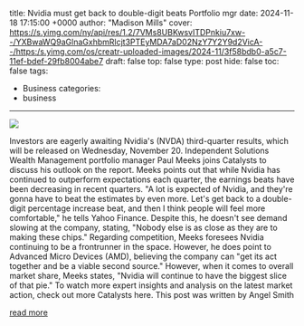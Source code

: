 title: Nvidia must get back to double-digit beats Portfolio mgr
date: 2024-11-18 17:15:00 +0000
author: "Madison Mills"
cover: https://s.yimg.com/ny/api/res/1.2/7VMs8UBKwsvITDPnkiu7xw--/YXBwaWQ9aGlnaGxhbmRlcjt3PTEyMDA7aD02NzY7Y2Y9d2VicA--/https:/s.yimg.com/os/creatr-uploaded-images/2024-11/3f58bdb0-a5c7-11ef-bdef-29fb8004abe7
draft: false
top: false
type: post
hide: false
toc: false
tags:
  - Business
categories:
  - business
---

![](https://s.yimg.com/ny/api/res/1.2/7VMs8UBKwsvITDPnkiu7xw--/YXBwaWQ9aGlnaGxhbmRlcjt3PTEyMDA7aD02NzY7Y2Y9d2VicA--/https:/s.yimg.com/os/creatr-uploaded-images/2024-11/3f58bdb0-a5c7-11ef-bdef-29fb8004abe7)

Investors are eagerly awaiting Nvidia's (NVDA) third-quarter results, which will be released on Wednesday, November 20. Independent Solutions Wealth Management portfolio manager Paul Meeks joins Catalysts to discuss his outlook on the report. Meeks points out that while Nvidia has continued to outperform expectations each quarter, the earnings beats have been decreasing in recent quarters. "A lot is expected of Nvidia, and they're gonna have to beat the estimates by even more. Let's get back to a double-digit percentage increase beat, and then I think people will feel more comfortable," he tells Yahoo Finance. Despite this, he doesn't see demand slowing at the company, stating, "Nobody else is as close as they are to making these chips." Regarding competition, Meeks foresees Nvidia continuing to be a frontrunner in the space. However, he does point to Advanced Micro Devices (AMD), believing the company can "get its act together and be a viable second source." However, when it comes to overall market share, Meeks states, "Nvidia will continue to have the biggest slice of that pie." To watch more expert insights and analysis on the latest market action, check out more Catalysts here. This post was written by Angel Smith

[read more](https://finance.yahoo.com/video/nvidia-must-back-double-digit-171500373.html)
